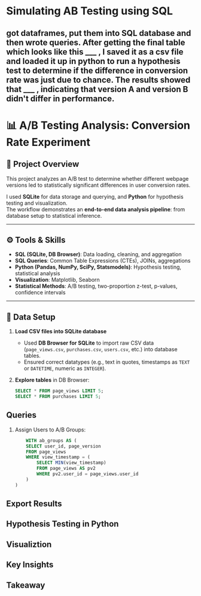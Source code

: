 # Simulating AB Testing using SQL

## got dataframes, put them into SQL database and then wrote queries. After getting the final table which looks like this ___ , I saved it as a csv file and loaded it up in python to run a hypothesis test to determine if the difference in conversion rate was just due to chance. The results showed that ___ , indicating that version A and version B didn't differ in performance.


# 📊 A/B Testing Analysis: Conversion Rate Experiment

## 📌 Project Overview
This project analyzes an A/B test to determine whether different webpage versions led to statistically significant differences in user conversion rates.  

I used **SQLite** for data storage and querying, and **Python** for hypothesis testing and visualization.  
The workflow demonstrates an **end-to-end data analysis pipeline**: from database setup to statistical inference.

---

## ⚙️ Tools & Skills
- **SQL (SQLite, DB Browser)**: Data loading, cleaning, and aggregation  
- **SQL Queries**: Common Table Expressions (CTEs), JOINs, aggregations  
- **Python (Pandas, NumPy, SciPy, Statsmodels)**: Hypothesis testing, statistical analysis  
- **Visualization**: Matplotlib, Seaborn  
- **Statistical Methods**: A/B testing, two-proportion z-test, p-values, confidence intervals  

---

## 📂 Data Setup
1. **Load CSV files into SQLite database**  
   - Used **DB Browser for SQLite** to import raw CSV data (`page_views.csv`, `purchases.csv`, `users.csv`, etc.) into database tables.  
   - Ensured correct datatypes (e.g., text in quotes, timestamps as `TEXT` or `DATETIME`, numeric as `INTEGER`).  

2. **Explore tables** in DB Browser:
   ```sql
   SELECT * FROM page_views LIMIT 5;
   SELECT * FROM purchases LIMIT 5;

## Queries

1. Assign Users to A/B Groups:
    ```sql
        WITH ab_groups AS (
        SELECT user_id, page_version
        FROM page_views
        WHERE view_timestamp = (
            SELECT MIN(view_timestamp)
            FROM page_views AS pv2
            WHERE pv2.user_id = page_views.user_id
        )
    )
    ```
## Export Results

## Hypothesis Testing in Python

## Visualiztion

## Key Insights

## Takeaway

